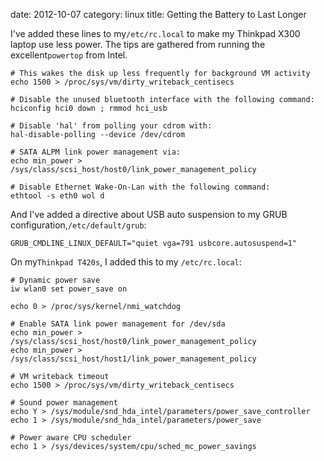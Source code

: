 date:    2012-10-07
category: linux
title: Getting the Battery to Last Longer

I've added these lines to my```/etc/rc.local``` to
make my Thinkpad X300 laptop use less power. The tips are
gathered from running the excellent```powertop``` from
Intel.


    # This wakes the disk up less frequently for background VM activity
    echo 1500 > /proc/sys/vm/dirty_writeback_centisecs

    # Disable the unused bluetooth interface with the following command:
    hciconfig hci0 down ; rmmod hci_usb

    # Disable 'hal' from polling your cdrom with:
    hal-disable-polling --device /dev/cdrom

    # SATA ALPM link power management via:
    echo min_power > /sys/class/scsi_host/host0/link_power_management_policy

    # Disable Ethernet Wake-On-Lan with the following command:
    ethtool -s eth0 wol d


And I've added a directive about USB auto suspension to my
GRUB configuration,```/etc/default/grub```:


    GRUB_CMDLINE_LINUX_DEFAULT="quiet vga=791 usbcore.autosuspend=1"


On my```Thinkpad T420s```, I added this to my ```/etc/rc.local```:

    # Dynamic power save
    iw wlan0 set power_save on

    echo 0 > /proc/sys/kernel/nmi_watchdog

    # Enable SATA link power management for /dev/sda
    echo min_power > /sys/class/scsi_host/host0/link_power_management_policy
    echo min_power > /sys/class/scsi_host/host1/link_power_management_policy

    # VM writeback timeout
    echo 1500 > /proc/sys/vm/dirty_writeback_centisecs

    # Sound power management
    echo Y > /sys/module/snd_hda_intel/parameters/power_save_controller
    echo 1 > /sys/module/snd_hda_intel/parameters/power_save

    # Power aware CPU scheduler
    echo 1 > /sys/devices/system/cpu/sched_mc_power_savings


